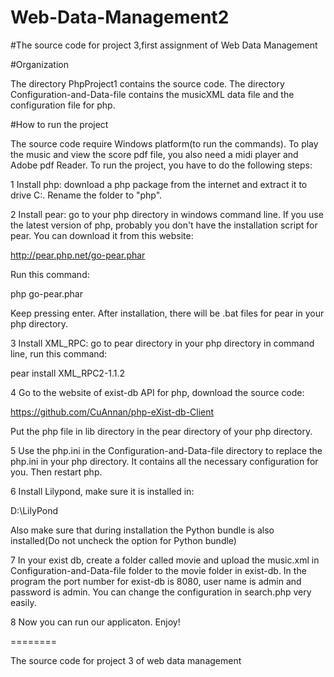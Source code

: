 Web-Data-Management2
====================
#The source code for project 3,first assignment  of Web Data Management

#Organization

The directory PhpProject1 contains the source code. The directory Configuration-and-Data-file contains the musicXML data file and the configuration file for php.

#How to run the project

The source code require Windows platform(to run the commands). To play the music and view the score pdf file, you also need a midi player and Adobe pdf Reader. To run the project, you have to do the following steps:

1 Install php: download a php package from the internet and extract it to drive C:. Rename the folder to "php". 

2 Install pear: go to your php directory in windows command line. If you use the latest version of php, probably you don't have the installation script for pear. You can download it from this website: 

http://pear.php.net/go-pear.phar

Run this command:

php go-pear.phar

Keep pressing enter. After installation, there will be .bat files for pear in your php directory.

3 Install XML_RPC: go to pear directory in your php directory in command line, run this command:

pear install XML_RPC2-1.1.2

4 Go to the website of exist-db API for php, download the source code:

https://github.com/CuAnnan/php-eXist-db-Client

Put the php file in lib directory in the pear directory of your php directory.

5 Use the php.ini in the Configuration-and-Data-file directory to replace the php.ini in your php directory. It contains all the necessary configuration for you. Then restart php.

6 Install Lilypond, make sure it is installed in:

D:\LilyPond

Also make sure that during installation the Python bundle is also installed(Do not uncheck the option for Python bundle)

7 In your exist db, create a folder called movie and upload the music.xml in Configuration-and-Data-file folder to the movie folder in exist-db. In the program the port number for exist-db is 8080, user name is admin and password is admin. You can change the configuration in search.php very easily.

8 Now you can run our applicaton. Enjoy!


========

The source code for project 3 of web data management
